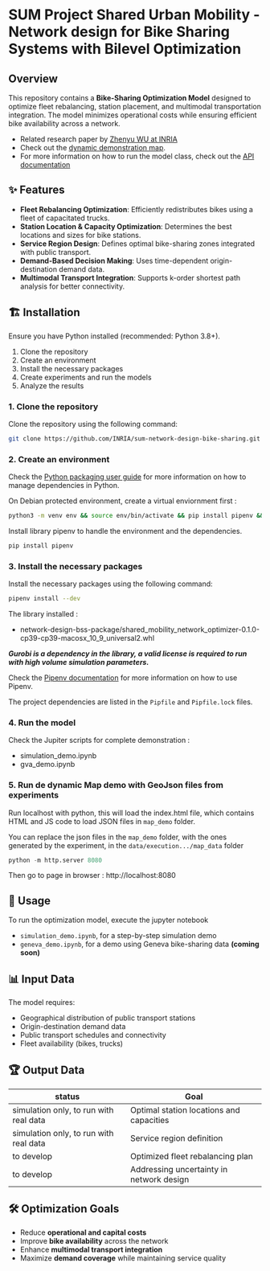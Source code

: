 # SUM Project Shared Urban Mobility - Network design for Bike Sharing Systems with Bilevel Optimization


## Overview
This repository contains a **Bike-Sharing Optimization Model** designed to optimize fleet rebalancing, station placement, and multimodal transportation integration. The model minimizes operational costs while ensuring efficient bike availability across a network.

- Related research paper by [Zhenyu WU at INRIA](doc/Network_Design_BSS_PT_Zhenyu_0327.pdf)
- Check out the [dynamic demonstration map](https://inria.github.io/sum-network-design-bike-sharing). 
- For more information on how to run the model class, check out the [API documentation](https://inria.github.io/sum-network-design-bike-sharing/network-design-bss-package/docs)


## ✨ Features
- **Fleet Rebalancing Optimization**: Efficiently redistributes bikes using a fleet of capacitated trucks.
- **Station Location & Capacity Optimization**: Determines the best locations and sizes for bike stations.
- **Service Region Design**: Defines optimal bike-sharing zones integrated with public transport.
- **Demand-Based Decision Making**: Uses time-dependent origin-destination demand data.
- **Multimodal Transport Integration**: Supports k-order shortest path analysis for better connectivity.

## 🏗️ Installation
Ensure you have Python installed (recommended: Python 3.8+). 
1. Clone the repository
2. Create an environment
3. Install the necessary packages
4. Create experiments and run the models
5. Analyze the results

### 1. Clone the repository
Clone the repository using the following command:
```bash
git clone https://github.com/INRIA/sum-network-design-bike-sharing.git
```

### 2. Create an environment

Check the [Python packaging user guide](https://packaging.python.org/en/latest/tutorials/managing-dependencies/) for more information on how to manage dependencies in Python.

On Debian protected environment, create a virtual enviornment first :
```bash
python3 -m venv env && source env/bin/activate && pip install pipenv && pipenv install --dev
```

Install library pipenv to handle the environment and the dependencies.
```bash
pip install pipenv
```

### 3. Install the necessary packages
Install the necessary packages using the following command:
```bash
pipenv install --dev
```
The library installed : 
- network-design-bss-package/shared_mobility_network_optimizer-0.1.0-cp39-cp39-macosx_10_9_universal2.whl

***Gurobi is a dependency in the library, a valid license is required to run with high volume simulation parameters.***

Check the [Pipenv documentation](https://pipenv.pypa.io/en/latest) for more information on how to use Pipenv.

The project dependencies are listed in the `Pipfile` and `Pipfile.lock` files.

### 4. Run the model 
Check the Jupiter scripts for complete demonstration : 
- simulation_demo.ipynb
- gva_demo.ipynb 


### 5. Run de dynamic Map demo with GeoJson files from experiments
Run localhost with python, this will load the index.html file, which contains HTML and JS code to load JSON files in `map_demo` folder.

You can replace the json files in the `map_demo` folder, with the ones generated by the experiment, in the `data/execution.../map_data` folder

```py
python -m http.server 8080 
```

Then go to page in browser : http://localhost:8080

## 🚀 Usage
To run the optimization model, execute the jupyter notebook 
- `simulation_demo.ipynb`, for a step-by-step simulation demo
- `geneva_demo.ipynb`, for a demo using Geneva bike-sharing data **(coming soon)**

## 📊 Input Data
The model requires:
- Geographical distribution of public transport stations
- Origin-destination demand data
- Public transport schedules and connectivity
- Fleet availability (bikes, trucks)

## 🏆 Output Data
| status | Goal |
| ----------- | ----------- |
| simulation only, to run with real data | Optimal station locations and capacities |
| simulation only, to run with real data | Service region definition |
| to develop | Optimized fleet rebalancing plan |
| to develop | Addressing uncertainty in network design |

## 🛠 Optimization Goals
- Reduce **operational and capital costs**
- Improve **bike availability** across the network
- Enhance **multimodal transport integration**
- Maximize **demand coverage** while maintaining service quality

